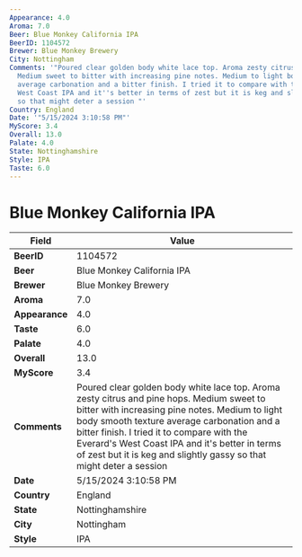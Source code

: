 ```yaml
---
Appearance: 4.0
Aroma: 7.0
Beer: Blue Monkey California IPA
BeerID: 1104572
Brewer: Blue Monkey Brewery
City: Nottingham
Comments: '"Poured clear golden body white lace top. Aroma zesty citrus and pine hops.
  Medium sweet to bitter with increasing pine notes. Medium to light body smooth texture
  average carbonation and a bitter finish. I tried it to compare with the Everard''s
  West Coast IPA and it''s better in terms of zest but it is keg and slightly gassy
  so that might deter a session "'
Country: England
Date: '"5/15/2024 3:10:58 PM"'
MyScore: 3.4
Overall: 13.0
Palate: 4.0
State: Nottinghamshire
Style: IPA
Taste: 6.0
---
```


# Blue Monkey California IPA

| Field         | Value |
|---------------|-------|
| **BeerID** | 1104572 |
| **Beer** | Blue Monkey California IPA |
| **Brewer** | Blue Monkey Brewery |
| **Aroma** | 7.0 |
| **Appearance** | 4.0 |
| **Taste** | 6.0 |
| **Palate** | 4.0 |
| **Overall** | 13.0 |
| **MyScore** | 3.4 |
| **Comments** | Poured clear golden body white lace top. Aroma zesty citrus and pine hops. Medium sweet to bitter with increasing pine notes. Medium to light body smooth texture average carbonation and a bitter finish. I tried it to compare with the Everard's West Coast IPA and it's better in terms of zest but it is keg and slightly gassy so that might deter a session  |
| **Date** | 5/15/2024 3:10:58 PM |
| **Country** | England |
| **State** | Nottinghamshire |
| **City** | Nottingham |
| **Style** | IPA |
